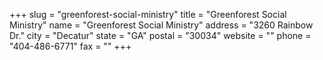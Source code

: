 +++
slug = "greenforest-social-ministry"
title = "Greenforest Social Ministry"
name = "Greenforest Social Ministry"
address = "3260 Rainbow Dr."
city = "Decatur"
state = "GA"
postal = "30034"
website = ""
phone = "404-486-6771"
fax = ""
+++
